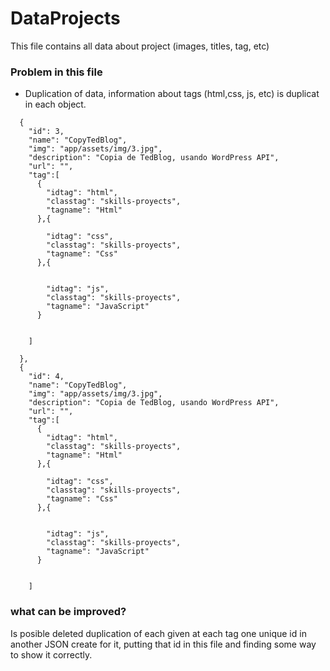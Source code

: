 # DataProjects

This file contains all data about project (images, titles, tag, etc)

### Problem in this file

- Duplication of data, information about tags (html,css, js, etc) is duplicat in each object.

```
  {
    "id": 3,
    "name": "CopyTedBlog",
    "img": "app/assets/img/3.jpg",
    "description": "Copia de TedBlog, usando WordPress API",
    "url": "",
    "tag":[
      {
        "idtag": "html",
        "classtag": "skills-proyects",
        "tagname": "Html"
      },{

        "idtag": "css",
        "classtag": "skills-proyects",
        "tagname": "Css"
      },{
  

        "idtag": "js",
        "classtag": "skills-proyects",
        "tagname": "JavaScript"
      }
      

    ]
  
  },
  {
    "id": 4,
    "name": "CopyTedBlog",
    "img": "app/assets/img/3.jpg",
    "description": "Copia de TedBlog, usando WordPress API",
    "url": "",
    "tag":[
      {
        "idtag": "html",
        "classtag": "skills-proyects",
        "tagname": "Html"
      },{

        "idtag": "css",
        "classtag": "skills-proyects",
        "tagname": "Css"
      },{
  

        "idtag": "js",
        "classtag": "skills-proyects",
        "tagname": "JavaScript"
      }
      

    ]
```

### what can be improved?

Is posible deleted duplication of each given at each tag one unique id in another JSON create for it, putting that id in this file and finding some way to show it correctly.
